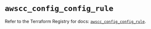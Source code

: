 # `awscc_config_config_rule`

Refer to the Terraform Registry for docs: [`awscc_config_config_rule`](https://registry.terraform.io/providers/hashicorp/awscc/0.70.0/docs/resources/config_config_rule).
